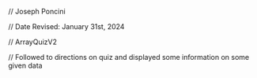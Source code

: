 // Joseph Poncini 

// Date Revised: January 31st, 2024

// ArrayQuizV2

// Followed to directions on quiz and displayed some information on some given data

